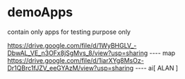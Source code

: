 # demoApps

contain only apps for testing purpose only

https://drive.google.com/file/d/1WyBHGLV_-DbwAL_VE_n3OFx8jSgMvs_8/view?usp=sharing ---- map 
https://drive.google.com/file/d/1iarXYg8MsOz-Dr1QBrc1fJZV_eeGYAzM/view?usp=sharing ---- ai[ ALAN ]
